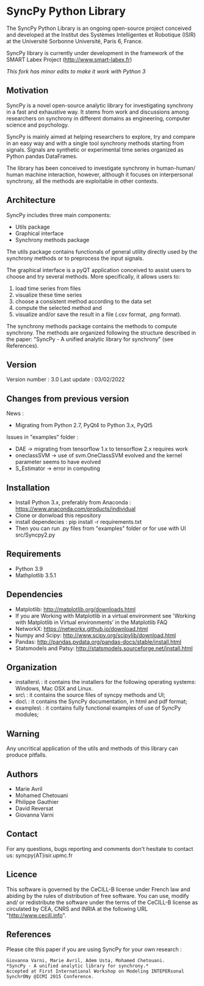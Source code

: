 SyncPy Python Library
=============================

The SyncPy Python Library is an ongoing open-source project conceived and developed at
the Institut des Systèmes Intelligentes et Robotique (ISIR) at the Université
Sorbonne Université, Paris 6, France.

SyncPy library is currently under development in the framework of the 
SMART Labex Project (http://www.smart-labex.fr)

*This fork has minor edits to make it work with Python 3*

Motivation
------------------------

SyncPy is a novel open-source analytic library for investigating 
synchrony in a fast and exhaustive way. It stems from work and 
discussions among researchers on synchrony in different domains 
as engineering, computer science and psychology. 

SyncPy is mainly aimed at helping researchers to explore, try and compare in an easy 
way and with a single tool synchrony methods starting from signals. 
Signals are synthetic or experimental time series organized as Python 
pandas DataFrames.

The library has been conceived to investigate synchrony in human-human/
human machine interaction, however, although it focuses on interpersonal 
synchrony, all the methods are exploitable in other contexts.

Architecture
------------------------

SyncPy includes three main components:
- Utils package
- Graphical interface
- Synchrony methods package


The utils package contains functionals of general utility directly used 
by the synchrony methods or to preprocess the input signals.

The graphical interface is a pyQT application conceived to assist users 
to choose and try several methods. More specifically, it allows users to:
1) load time series from files
2) visualize these time series
3) choose a consistent method according to the data set
4) compute the selected method and
5) visualize and/or save the result in a file (.csv format, .png format).

The synchrony methods package contains the methods to compute synchrony. 
The methods are organized following the structure described in the paper: 
"SyncPy - A unified analytic library for synchrony" (see References).


Version 
------------------------

Version number : 3.0
Last update : 03/02/2022


Changes from previous version
-----------------------------

News :
- Migrating from Python 2.7, PyQt4 to Python 3.x, PyQt5

Issues in "examples" folder :
- DAE -> migrating from tensorflow 1.x to tensorflow 2.x requires work
- oneclassSVM -> use of svm.OneClassSVM evolved and the kernel parameter seems to have evolved
- S_Estimator -> error in computing


Installation
------------------------
- Install Python 3.x, preferably from Anaconda : https://www.anaconda.com/products/individual
- Clone or donwload this repository
- install dependecies : pip install -r requirements.txt
- Then you can run .py files from "examples" folder or for use with UI src/Syncpy2.py

Requirements
------------------------
- Python 3.9
- Mathplotlib 3.5.1

Dependencies
------------------------

- Matplotlib: http://matplotlib.org/downloads.html
 - If you are Working with Matplotlib in a virtual environment 
	see 'Working with Matplotlib in Virtual environments' in the Matplotlib FAQ
- NetworkX: https://networkx.github.io/download.html
- Numpy and Scipy: http://www.scipy.org/scipylib/download.html
- Pandas: http://pandas.pydata.org/pandas-docs/stable/install.html
- Statsmodels and Patsy: http://statsmodels.sourceforge.net/install.html


Organization
------------------------
- installers\ : it contains the installers for the following operating systems: Windows, Mac OSX and Linux. 
- src\ : it contains the source files of syncpy methods and UI; 
- doc\ : it contains the SyncPy documentation, in html and pdf format;
- examples\ : it contains fully functional examples of use of SyncPy modules; 


Warning
------------------------
Any uncritical application of the utils and methods of this library 
can produce pitfalls. 


Authors 
------------------------
- Marie Avril
- Mohamed Chetouani
- Philippe Gauthier
- David Reversat
- Giovanna Varni


Contact
------------------------
For any questions, bugs reporting and comments don't hesitate to contact us: syncpy(AT)isir.upmc.fr



Licence
------------------------

 This software is governed by the CeCILL-B license under French law
and abiding by the rules of distribution of free software. You can 
use, modify and/ or redistribute the software under the terms of the 
CeCILL-B license as circulated by CEA, CNRS and INRIA at the
following URL "http://www.cecill.info".


References 
------------------------

Please cite this paper if you are using SyncPy for your own research :
    
    Giovanna Varni, Marie Avril, Adem Usta, Mohamed Chetouani.
    *SyncPy - A unified analytic library for synchrony.*
    Accepted at First International Workshop on Modeling INTEPERsonal SynchrONy @ICMI 2015 Conference. 


